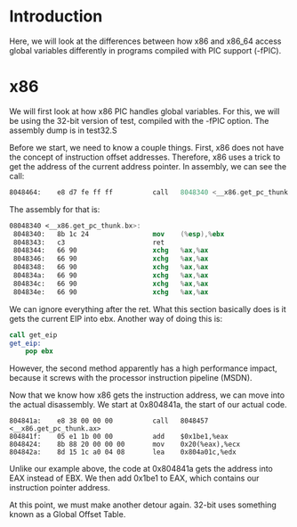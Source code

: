 # Introduction
Here, we will look at the differences between how x86 and x86_64 access global variables differently in programs compiled with PIC support (-fPIC).

# x86
We will first look at how x86 PIC handles global variables. For this, we will be using the 32-bit version of test, compiled with the -fPIC option. The assembly dump is in test32.S

Before we start, we need to know a couple things. First, x86 does not have the concept of instruction offset addresses. Therefore, x86 uses a trick to get the address of the current address pointer. In assembly, we can see the call:
```nasm
8048464:	e8 d7 fe ff ff       	call   8048340 <__x86.get_pc_thunk.bx>
```

The assembly for that is:
```nasm
08048340 <__x86.get_pc_thunk.bx>:
 8048340:	8b 1c 24             	mov    (%esp),%ebx
 8048343:	c3                   	ret    
 8048344:	66 90                	xchg   %ax,%ax
 8048346:	66 90                	xchg   %ax,%ax
 8048348:	66 90                	xchg   %ax,%ax
 804834a:	66 90                	xchg   %ax,%ax
 804834c:	66 90                	xchg   %ax,%ax
 804834e:	66 90                	xchg   %ax,%ax
```
We can ignore everything after the ret. What this section basically does is it gets the current EIP into ebx. Another way of doing this is:
```nasm
call get_eip
get_eip:
    pop ebx
```
However, the second method apparently has a high performance impact, because it screws with the processor instruction pipeline (MSDN).

Now that we know how x86 gets the instruction address, we can move into the actual disassembly. We start at 0x804841a, the start of our actual code.
```
804841a:	e8 38 00 00 00       	call   8048457 <__x86.get_pc_thunk.ax>
804841f:	05 e1 1b 00 00       	add    $0x1be1,%eax
8048424:	8b 88 20 00 00 00    	mov    0x20(%eax),%ecx
804842a:	8d 15 1c a0 04 08    	lea    0x804a01c,%edx
```
Unlike our example above, the code at 0x804841a gets the address into EAX instead of EBX. We then add 0x1be1 to EAX, which contains our instruction pointer address.

At this point, we must make another detour again. 32-bit uses something known as a Global Offset Table.
